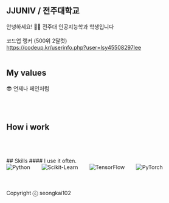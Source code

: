 ##  JJUNIV / 전주대학교
안녕하세요! 🙋‍♂️ 전주대 인공지능학과 학생입니다
<br />
<br />
코드업 랭커 (500위 2달컷)
<br />
https://codeup.kr/userinfo.php?user=lsy45508297lee
<br />
<br />
## My values
😎 언제나 페인처럼<br />
<br />
<br />
<br />
## How i work
<br />
<br />
<br />
##  Skills
####  I use it often.
<div style="display:flex;gap:30px;flex-wrap:wrap;">
<img alt="Python" src ="https://img.shields.io/badge/Python-3776AB.svg?&style=for-the-badge&logo=Python&logoColor=white"/>
<img alt="Scikit-Learn" src="https://img.shields.io/badge/Scikit--Learn-F7931E.svg?&style=for-the-badge&logo=scikit-learn&logoColor=white"/>
<img alt="TensorFlow" src="https://img.shields.io/badge/TensorFlow-FF6F00.svg?&style=for-the-badge&logo=TensorFlow&logoColor=white"/>
<img alt="PyTorch" src="https://img.shields.io/badge/PyTorch-EE4C2C.svg?&style=for-the-badge&logo=PyTorch&logoColor=white"/>
</div>
<br />
<br />
<br />
Copyright ⓒ seongkai102
